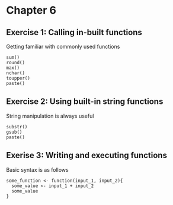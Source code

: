 # Chapter 6
## Exercise 1: Calling in-built functions
Getting familiar with commonly used functions
```
sum()
round()
max()
nchar()
toupper()
paste()
```
## Exercise 2: Using built-in string functions
String manipulation is always useful
```
substr()
gsub()
paste()
```
## Exerise 3: Writing and executing functions
Basic syntax is as follows
```
some_function <- function(input_1, input_2){
  some_value <- input_1 + input_2
  some_value
}